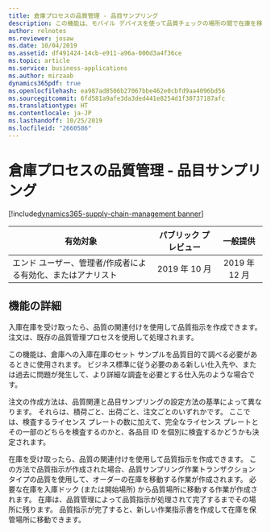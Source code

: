 ```yaml
---
title: 倉庫プロセスの品質管理 - 品目サンプリング
description: この機能は、モバイル デバイスを使って品質チェックの場所の間で在庫を移動する作業指示書を作成する機能を導入することによって、既存の品質指示機能を拡張します。
author: relnotes
ms.reviewer: josaw
ms.date: 10/04/2019
ms.assetid: df491424-14cb-e911-a96a-000d3a4f36ce
ms.topic: article
ms.service: business-applications
ms.author: mirzaab
dynamics365pdf: true
ms.openlocfilehash: ea987ad8506b27067bbe462e0cbfd9aa4096bd56
ms.sourcegitcommit: 6fd581a9afe3da3ded441e8254d1f30737187afc
ms.translationtype: HT
ms.contentlocale: ja-JP
ms.lasthandoff: 10/25/2019
ms.locfileid: "2660586"
---
```

# <a name="quality-management-for-warehouse-processes--item-sampling"></a>倉庫プロセスの品質管理 - 品目サンプリング
[!include[dynamics365-supply-chain-management banner](../includes/dynamics365-supply-chain-management.md)]

| 有効対象    |  パブリック プレビュー | 一般提供 | 
| ---------- | :----------: |:----------: |
|エンド ユーザー、管理者/作成者による有効化、またはアナリスト|2019 年 10 月| 2019 年 12 月|






## <a name="feature-details"></a>機能の詳細
<!--feature detail start -->
入庫在庫を受け取ったら、品質の関連付けを使用して品質指示を作成できます。 注文は、既存の品質管理プロセスを使用して処理されます。 

この機能は、倉庫への入庫在庫のセット サンプルを品質目的で調べる必要があるときに使用されます。 ビジネス標準に従う必要のある新しい仕入先や、または過去に問題が発生して、より詳細な調査を必要とする仕入先のような場合です。 

注文の作成方法は、品質関連と品目サンプリングの設定方法の基準によって異なります。 それらは、積荷ごと、出荷ごと、注文ごとのいずれかです。 ここでは、検査するライセンス プレートの数に加えて、完全なライセンス プレートとその一部のどちらを検査するのかと、各品目 ID を個別に検査するかどうかも決定されます。

在庫を受け取ったら、品質の関連付けを使用して品質指示を作成できます。 この方法で品質指示が作成された場合、品質サンプリング作業トランザクション タイプの品質を使用して、オーダーの在庫を移動する作業が作成されます。 必要な在庫を入庫ドック (または開始場所) から品質場所に移動する作業が作成されます。 在庫は、品質管理によって品質指示が処理されて完了するまでその場所に残ります。 品質指示が完了すると、新しい作業指示書を作成して在庫を保管場所に移動できます。

<!--feature detail end -->









